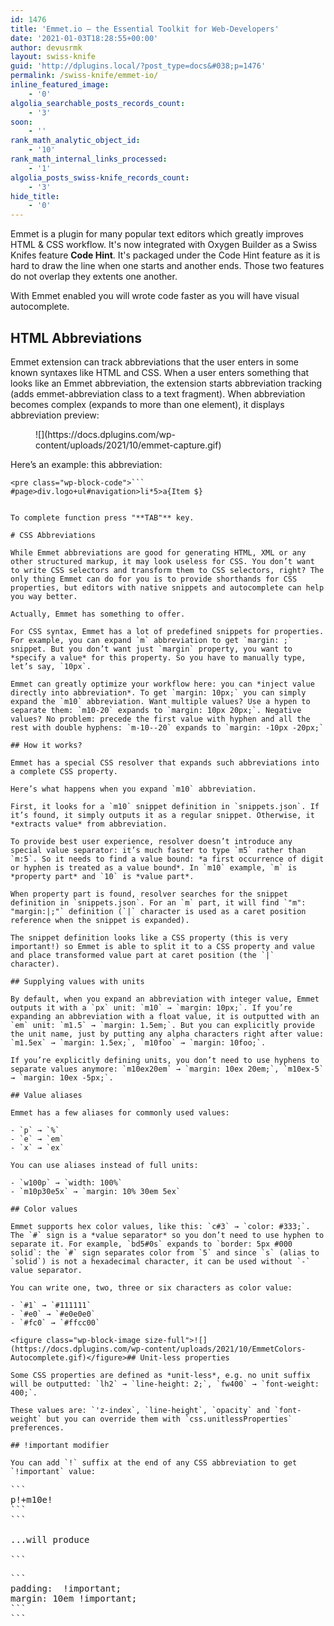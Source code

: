 ```yaml
---
id: 1476
title: 'Emmet.io — the Essential Toolkit for Web-Developers'
date: '2021-01-03T18:28:55+00:00'
author: devusrmk
layout: swiss-knife
guid: 'http://dplugins.local/?post_type=docs&#038;p=1476'
permalink: /swiss-knife/emmet-io/
inline_featured_image:
    - '0'
algolia_searchable_posts_records_count:
    - '3'
soon:
    - ''
rank_math_analytic_object_id:
    - '10'
rank_math_internal_links_processed:
    - '1'
algolia_posts_swiss-knife_records_count:
    - '3'
hide_title:
    - '0'
---
```


Emmet is a plugin for many popular text editors which greatly improves HTML &amp; CSS workflow. It's now integrated with Oxygen Builder as a Swiss Knifes feature **Code Hint**. It's packaged under the Code Hint feature as it is hard to draw the line when one starts and another ends. Those two features do not overlap they extents one another.

With Emmet enabled you will wrote code faster as you will have visual autocomplete.

## HTML Abbreviations

Emmet extension can track abbreviations that the user enters in some known syntaxes like HTML and CSS. When a user enters something that looks like an Emmet abbreviation, the extension starts abbreviation tracking (adds emmet-abbreviation class to a text fragment). When abbreviation becomes complex (expands to more than one element), it displays abbreviation preview:

<figure class="wp-block-image size-full">![](https://docs.dplugins.com/wp-content/uploads/2021/10/emmet-capture.gif)</figure>Here’s an example: this abbreviation:

```
<pre class="wp-block-code">```
#page>div.logo+ul#navigation>li*5>a{Item $}
```
```

To complete function press "**TAB"** key.

# CSS Abbreviations

While Emmet abbreviations are good for generating HTML, XML or any other structured markup, it may look useless for CSS. You don’t want to write CSS selectors and transform them to CSS selectors, right? The only thing Emmet can do for you is to provide shorthands for CSS properties, but editors with native snippets and autocomplete can help you way better.

Actually, Emmet has something to offer.

For CSS syntax, Emmet has a lot of predefined snippets for properties. For example, you can expand `m` abbreviation to get `margin: ;` snippet. But you don’t want just `margin` property, you want to *specify a value* for this property. So you have to manually type, let’s say, `10px`.

Emmet can greatly optimize your workflow here: you can *inject value directly into abbreviation*. To get `margin: 10px;` you can simply expand the `m10` abbreviation. Want multiple values? Use a hypen to separate them: `m10-20` expands to `margin: 10px 20px;`. Negative values? No problem: precede the first value with hyphen and all the rest with double hyphens: `m-10--20` expands to `margin: -10px -20px;`

## How it works?

Emmet has a special CSS resolver that expands such abbreviations into a complete CSS property.

Here’s what happens when you expand `m10` abbreviation.

First, it looks for a `m10` snippet definition in `snippets.json`. If it’s found, it simply outputs it as a regular snippet. Otherwise, it *extracts value* from abbreviation.

To provide best user experience, resolver doesn’t introduce any special value separator: it’s much faster to type `m5` rather than `m:5`. So it needs to find a value bound: *a first occurrence of digit or hyphen is treated as a value bound*. In `m10` example, `m` is *property part* and `10` is *value part*.

When property part is found, resolver searches for the snippet definition in `snippets.json`. For an `m` part, it will find `"m": "margin:|;"` definition (`|` character is used as a caret position reference when the snippet is expanded).

The snippet definition looks like a CSS property (this is very important!) so Emmet is able to split it to a CSS property and value and place transformed value part at caret position (the `|` character).

## Supplying values with units

By default, when you expand an abbreviation with integer value, Emmet outputs it with a `px` unit: `m10` → `margin: 10px;`. If you’re expanding an abbreviation with a float value, it is outputted with an `em` unit: `m1.5` → `margin: 1.5em;`. But you can explicitly provide the unit name, just by putting any alpha characters right after value: `m1.5ex` → `margin: 1.5ex;`, `m10foo` → `margin: 10foo;`.

If you’re explicitly defining units, you don’t need to use hyphens to separate values anymore: `m10ex20em` → `margin: 10ex 20em;`, `m10ex-5` → `margin: 10ex -5px;`.

## Value aliases

Emmet has a few aliases for commonly used values:

- `p` → `%`
- `e` → `em`
- `x` → `ex`

You can use aliases instead of full units:

- `w100p` → `width: 100%`
- `m10p30e5x` → `margin: 10% 30em 5ex`

## Color values

Emmet supports hex color values, like this: `c#3` → `color: #333;`. The `#` sign is a *value separator* so you don’t need to use hyphen to separate it. For example, `bd5#0s` expands to `border: 5px #000 solid`: the `#` sign separates color from `5` and since `s` (alias to `solid`) is not a hexadecimal character, it can be used without `-` value separator.

You can write one, two, three or six characters as color value:

- `#1` → `#111111`
- `#e0` → `#e0e0e0`
- `#fc0` → `#ffcc00`

<figure class="wp-block-image size-full">![](https://docs.dplugins.com/wp-content/uploads/2021/10/EmmetColors-Autocomplete.gif)</figure>## Unit-less properties

Some CSS properties are defined as *unit-less*, e.g. no unit suffix will be outputted: `lh2` → `line-height: 2;`, `fw400` → `font-weight: 400;`.

These values are: `'z-index`, `line-height`, `opacity` and `font-weight` but you can override them with `css.unitlessProperties` preferences.

## !important modifier

You can add `!` suffix at the end of any CSS abbreviation to get `!important` value:

```
<pre class="wp-block-code">```
p!+m10e!
```
```

...will produce

```
<pre class="wp-block-code">```
padding:  !important;
margin: 10em !important;
```
```